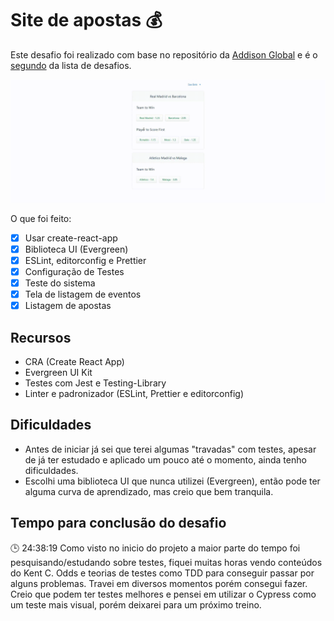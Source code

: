 # Site de apostas 💰

Este desafio foi realizado com base no repositório da [Addison Global](https://github.com/addisonglobal/frontend-technical-test) e é o [segundo](https://github.com/Italox/all-challenges) da lista de desafios.

![GIF Demo App](./image/demo_app.gif 'GIF Demo App')

O que foi feito:

- [x] Usar create-react-app
- [x] Biblioteca UI (Evergreen)
- [x] ESLint, editorconfig e Prettier
- [x] Configuração de Testes
- [x] Teste do sistema
- [x] Tela de listagem de eventos
- [x] Listagem de apostas

## Recursos

- CRA (Create React App)
- Evergreen UI Kit
- Testes com Jest e Testing-Library
- Linter e padronizador (ESLint, Prettier e editorconfig)

## Dificuldades

- Antes de iniciar já sei que terei algumas "travadas" com testes, apesar de já ter estudado e aplicado um pouco até o momento, ainda tenho dificuldades.
- Escolhi uma biblioteca UI que nunca utilizei (Evergreen), então pode ter alguma curva de aprendizado, mas creio que bem tranquila.

## Tempo para conclusão do desafio

🕒 24:38:19
Como visto no inicio do projeto a maior parte do tempo foi pesquisando/estudando sobre testes, fiquei muitas horas vendo conteúdos do Kent C. Odds e teorias de testes como TDD para conseguir passar por alguns problemas. Travei em diversos momentos porém consegui fazer. Creio que podem ter testes melhores e pensei em utilizar o Cypress como um teste mais visual, porém deixarei para um próximo treino.

